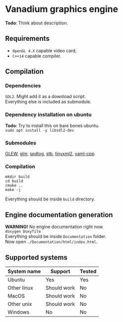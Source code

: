 # Vanadium graphics engine
**Todo**: Think about description.
## Requirements
* `OpenGL 4.X` capable video card;
* `C++14` capable compiler.
## Compilation
### Dependencies
`SDL2`. Might add it as a download script.  
Everything else is included as submodule.
### Dependency installation on ubuntu
**Todo**: Try to install this on bare bones ubuntu.    
```sudo apt install -y libsdl2-dev```
### Submodules
[GLEW](https://github.com/nigels-com/glew), 
[glm](https://github.com/g-truc/glm), 
[spdlog](https://github.com/gabime/spdlog), 
[stb](https://github.com/nothings/stb),
[tinyxml2](https://github.com/leethomason/tinyxml2),
[yaml-cpp](https://github.com/jbeder/yaml-cpp).
### Compilation
```
mkdir build
cd build
cmake ..
make -j
```  
Everything should be inside `build` directory.

## Engine documentation generation
**WARNING!** No engine documentation right now.  
`doxygen Doxyfile`  
Everything should be inside `Documentation` folder.  
Now open `./Documentation/html/index.html`.
## Supported systems
| System name   | Support       | Tested        |
| ------------- | ------------- | ------------- |
| Ubuntu        | Yes           | Yes           |
| Other linux   | Should work   | No            |
| MacOS         | Should work   | No            |
| Other unix    | Should work   | No            |
| Windows       | No            | No            |
